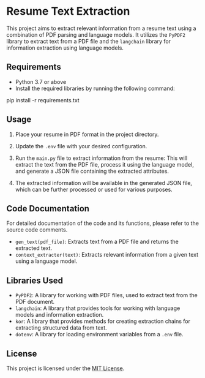 # Resume Text Extraction

This project aims to extract relevant information from a resume text using a combination of PDF parsing and language models. It utilizes the `PyPDF2` library to extract text from a PDF file and the `langchain` library for information extraction using language models.

## Requirements

- Python 3.7 or above
- Install the required libraries by running the following command:

pip install -r requirements.txt


## Usage

1. Place your resume in PDF format in the project directory.

2. Update the `.env` file with your desired configuration.

3. Run the `main.py` file to extract information from the resume:
        This will extract the text from the PDF file, process it using the language model, and generate a JSON file containing the extracted attributes.

4. The extracted information will be available in the generated JSON file, which can be further processed or used for various purposes.

## Code Documentation

For detailed documentation of the code and its functions, please refer to the source code comments.

- `gen_text(pdf_file)`: Extracts text from a PDF file and returns the extracted text.
- `context_extracter(text)`: Extracts relevant information from a given text using a language model.

## Libraries Used

- `PyPDF2`: A library for working with PDF files, used to extract text from the PDF document.
- `langchain`: A library that provides tools for working with language models and information extraction.
- `kor`: A library that provides methods for creating extraction chains for extracting structured data from text.
- `dotenv`: A library for loading environment variables from a `.env` file.

## License

This project is licensed under the [MIT License](LICENSE).
